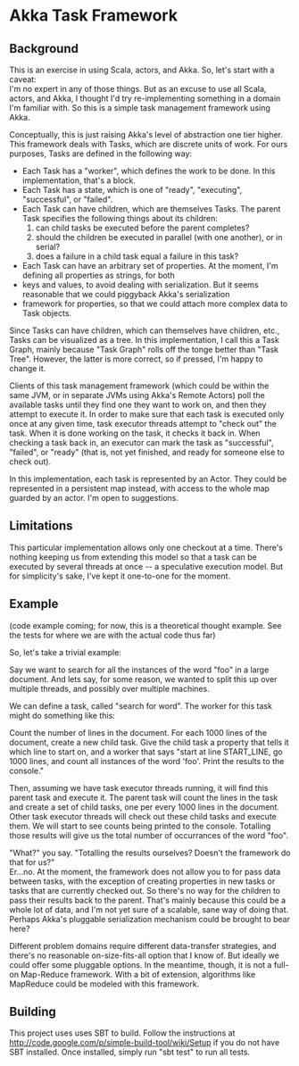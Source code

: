 Akka Task Framework
============

Background
----------

This is an exercise in using Scala, actors, and Akka.  So, let's start with a caveat:  
I'm no expert in any of those things.  But as an excuse to use all Scala, actors, and Akka, I thought I'd try 
re-implementing something in a domain I'm familiar with. So this is a simple task management framework using Akka.

Conceptually, this is just raising Akka's level of abstraction one tier higher. This framework deals with Tasks, which
are discrete units of work.  For ours purposes, Tasks are defined in the following way: 

* Each Task has a "worker", which defines the work to be done.  In this implementation, that's a block. 
* Each Task has a state, which is one of "ready", "executing", "successful", or "failed".
* Each Task can have children, which are themselves Tasks.  The parent Task specifies the following things about its children:
  1. can child tasks be executed before the parent completes? 
  2. should the children be executed in parallel (with one another), or in serial?
  3. does a failure in a child task equal a failure in this task?
* Each Task can have an arbitrary set of properties.  At the moment, I'm defining all properties as strings, for both
* keys and values, to avoid dealing with serialization.  But it seems reasonable that we could piggyback Akka's serialization
* framework for properties, so that we could attach more complex data to Task objects.

Since Tasks can have children, which can themselves have children, etc., Tasks can be visualized as a tree. In this 
implementation, I call this a Task Graph, mainly because "Task Graph" rolls off the tonge better than "Task Tree". 
However, the latter is more correct, so if pressed, I'm happy to change it. 

Clients of this task management framework (which could be within the same JVM, or in separate JVMs using Akka's Remote
Actors) poll the available tasks until they find one they want to work on, and then they attempt to execute it.  In 
order to make sure that each task is executed only once at any given time, task executor threads attempt to "check 
out" the task. When it is done working on the task, it checks it back in. When checking a task back in, an executor 
can mark the task as "successful", "failed", or "ready" (that is, not yet finished, and ready for someone else to 
check out).

In this implementation, each task is represented by an Actor. They could be represented in a persistent map instead, 
with access to the whole map guarded by an actor.  I'm open to suggestions. 

Limitations
-----------

This particular implementation allows only one checkout at a time.  There's nothing keeping us from extending this 
model so that a task can be executed by several threads at once -- a speculative execution model.  But for 
simplicity's sake, I've kept it one-to-one for the moment.


Example
-------

(code example coming; for now, this is a theoretical thought example.  See the tests for where we are with the actual
code thus far)

So, let's take a trivial example:

Say we want to search for all the instances of the word "foo" in a large document.  And lets say, for some reason, we
wanted to split this up over multiple threads, and possibly over multiple machines.

We can define a task, called "search for word".  The worker for this task might do something like this: 

Count the number of lines in the document.
For each 1000 lines of the document, create a new child task.  Give the child task a property that tells it which line 
to start on, and a worker that says "start at line START\_LINE, go 1000 lines, and count all instances of the word 'foo'.
Print the results to the console." 

Then, assuming we have task executor threads running, it will find this parent task and execute it.  The parent task will 
count the lines in the task and create a set of child tasks, one per every 1000 lines in the document.  Other task 
executor threads will check out these child tasks and execute them.  We will start to see counts being printed to the 
console.  Totalling those results will give us the total number of occurrances of the word "foo".

"What?" you say.  "Totalling the results ourselves?  Doesn't the framework do that for us?"  
Er...no.  At the moment, the framework does not allow you to for pass data between tasks, with the exception of creating 
properties in new tasks or tasks that are currently checked out.  So there's no way for the children to pass their 
results back to the parent.  That's mainly because this could be a whole lot of data, and I'm not yet sure of a scalable, 
sane way of doing that.  Perhaps Akka's pluggable serialization mechanism could be brought to bear here? 

Different problem domains require different data-transfer strategies, and there's no reasonable on-size-fits-all 
option that I know of.  But ideally we could offer some pluggable options. 
In the meantime, though, it is not a full-on Map-Reduce framework. With a bit of extension, algorithms like MapReduce 
could be modeled with this framework. 

Building
--------

This project uses uses SBT to build.  Follow the instructions at http://code.google.com/p/simple-build-tool/wiki/Setup 
if you do not have SBT installed.  Once installed, simply run "sbt test" to run all tests. 

